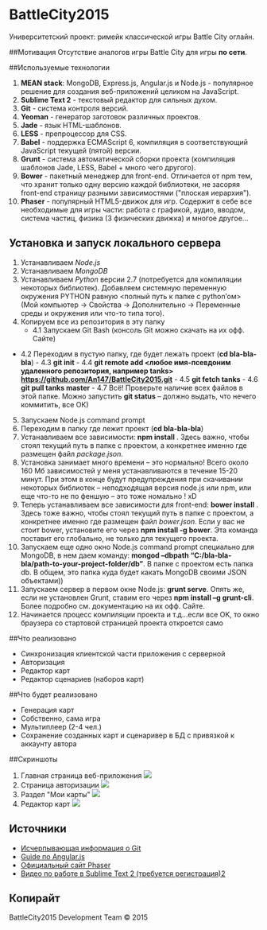 # BattleCity2015
Университетский проект: римейк классической игры Battle City оглайн.

##Мотивация
Отсутствие аналогов игры Battle City для игры **по сети**.

##Используемые технологии
1. **MEAN stack**: MongoDB, Express.js, Angular.js и Node.js - популярное решение для создания веб-приложений целиком на JavaScript.
2. **Sublime Text 2** - текстовый редактор для сильных духом.
3. **Git** - система контроля версий.
4. **Yeoman** - генератор заготовок различных проектов.
5. **Jade** - язык HTML-шаблонов.
6. **LESS** - препроцессор для CSS.
7. **Babel** - поддержка ECMAScript 6, компиляция в соответствующий JavaScript текущей (пятой) версии.
5. **Grunt** - система автоматической сборки проекта (компиляция шаблонов Jade, LESS, Babel + много чего другого).
6. **Bower** - пакетный менеджер для front-end. Отличается от npm тем, что хранит только одну версию каждой библиотеки, не засоряя front-end страницу разными зависимостями ("плоская иерархия").
7. **Phaser** - популярный HTML5-движок для игр. Содержит в себе все необходимые для игры части: работа с графикой, аудио, вводом, система частиц, физика (3 физических движка) и многое другое...

## Установка и запуск локального сервера
1.	Устанавливаем *Node.js*
2.	Устанавливаем *MongoDB*
3.	Устанавливаем *Python* версии 2.7 (потребуется для компиляции некоторых библиотек). Добавляем системную переменную окружения PYTHON равную <полный путь к папке с python’ом> (Мой компьютер -> Свойства -> Дополнительно -> Переменные среды и окружения или что-то типа того).
4.	Копируем все из репозитория в эту папку
    - 4.1	Запускаем Git Bash (консоль Git можно скачать на их офф. Сайте)
   -  4.2	Переходим в пустую папку, где будет лежать проект (**cd bla-bla-bla**)
    - 4.3	**git init**
    - 4.4	**git remote add <любое имя-псевдоним удаленного репозитория, например tanks> https://github.com/An147/BattleCity2015.git**
    - 4.5	**git fetch tanks**
    - 4.6	**git pull tanks master**
    - 4.7	Всё! Проверьте наличие всех файлов в этой папке. Можно запустить **git status** – должно выдать, что нечего коммитить, все ОК)
5.	Запускаем Node.js command prompt
6.	Переходим в папку где лежит проект (**cd bla-bla-bla**)
7.	Устанавливаем все зависимости: **npm install** . Здесь важно, чтобы стоял текущий путь в папке с проектом, а конкретнее именно где размещен файл *package.json*. 
8.	Установка занимает много времени – это нормально! Всего около 160 Мб зависимостей у меня устанавливаются в течение 15-20 минут. При этом в конце будут предупреждения при скачивании некоторых библиотек – неподходящая версия node.js или npm, или еще что-то не по феншую – это тоже номально ! xD
9.	 Теперь устанавливаем все зависимости для front-end: **bower install** . Здесь тоже важно, чтобы стоял текущий путь в папке с проектом, а конкретнее именно где размещен файл *bower.json*. Если у вас не стоит bower, установите его через **npm install -g bower**. Эта команда поставит его глобально, не только для текущего проекта.
10.	Запускаем еще одно окно Node.js command prompt специально для  MongoDB, в нем даем команду: **mongod –dbpath “C:/bla-bla-bla/path-to-your-project-folder/db”**. В папке с проектом есть папка db. В общем, это папка куда будет какать MongoDB своими JSON объектами))
11.	 Запускаем сервер в первом окне Node.js: **grunt serve**. Опять же, если не установлен Grunt, ставим его через **npm install –g grunt-cli**. Более подробно см. документацию на их офф. Сайте.
12.	Начинается процесс компиляции проекта и т.д…если все OK, то окно браузера со стартовой страницей проекта откроется само


##Что реализовано

- Синхронизация клиентской части приложения с серверной
- Авторизация
- Редактор карт
- Редактор сценариев (наборов карт)

##Что будет реализовано

- Генерация карт
- Собственно, сама игра
- Мультиплеер (2-4 чел.)
- Сохранение созданных карт и сценаривер в БД с привязкой к аккаунту автора

##Скриншоты

1. Главная страница веб-приложения
![](https://github.com/An147/BattleCity2015/tree/master/readme/screen1.JPG)
2. Страница авторизации
![](https://github.com/An147/BattleCity2015/tree/master/readme/screen2.JPG)
3. Раздел "Мои карты"
![](https://github.com/An147/BattleCity2015/tree/master/readme/screen3.JPG)
4. Редактор карт
![](https://github.com/An147/BattleCity2015/tree/master/readme/screen4.JPG)

## Источники

- [Исчерпывающая информация о Git](http://git-scm.com/book/ru/v1/%D0%92%D0%B2%D0%B5%D0%B4%D0%B5%D0%BD%D0%B8%D0%B5 "http://git-scm.com/book/ru/v1/%D0%92%D0%B2%D0%B5%D0%B4%D0%B5%D0%BD%D0%B8%D0%B5")
- [Guide по Angular.js](https://docs.angularjs.org/guide/introduction "https://docs.angularjs.org/guide/introduction")
- [Официальный сайт Phaser](http://phaser.io/ "http://phaser.io/")
- [Видео по работе в Sublime Text 2 (требуется регистрация)2](http://code.tutsplus.com/courses/perfect-workflow-in-sublime-text-2 "http://code.tutsplus.com/courses/perfect-workflow-in-sublime-text-2")

## Копирайт
BattleCity2015 Development Team &copy; 2015
